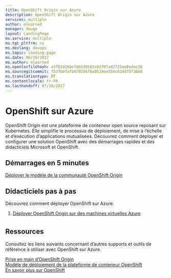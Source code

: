 ```yaml
---
title: OpenShift Origin sur Azure
description: OpenShift Origin sur Azure
services: multiple
author: mlearned
manager: douge
layout: LandingPage
ms.service: multiple
ms.tgt_pltfrm: na
ms.devlang: devops
ms.topic: landing-page
ms.date: 06/19/2017
ms.author: mlearned
ms.openlocfilehash: a3f81d16be7b01d9162c02f07a42f25ae8edac26
ms.sourcegitcommit: f537befafb079256fba0529ee554c034d73f36b0
ms.translationtype: MT
ms.contentlocale: fr-FR
ms.lasthandoff: 07/19/2017
---
```

<div class="content">
    <h1>OpenShift sur Azure</h1>
    <div class="introHolder" style="justify-content: space-between;">
        <div class="intro" style="min-width: 200px">
OpenShift Origin est une plateforme de conteneur open source reposant sur Kubernetes. Elle simplifie le processus de déploiement, de mise à l’échelle et d’exécution d’applications mutualisées.  Découvrez comment déployer et configurer une solution OpenShift avec des démarrages rapides et des didacticiels Microsoft et OpenShift. 
        </div>
    </div>
<h2>Démarrages en 5 minutes</h2>
<a href="https://azure.microsoft.com/resources/templates/openshift-origin-rhel/">Déployer le modèle de la communauté OpenShift Origin</a> 
<h2>Didacticiels pas à pas</h2>
<p>Découvrez comment déployer OpenShift sur Azure.</p>
<ol>
  <li><a href="/azure/virtual-machines/linux/openshift-get-started">Déployer OpenShift Origin sur des machines virtuelles Azure</a></li>  
</ol>
<h2 style="margin-top: 36px">Ressources</h2>
<p>Consultez les liens suivants concernant d’autres supports et outils de référence à utiliser avec OpenShift sur Azure.</p>
<a href="https://docs.openshift.org/latest/getting_started/index.html">Prise en main d’OpenShift Origin</a><br/>
<a href="https://github.com/Microsoft/openshift-container-platform">Modèle de déploiement de la plateforme de conteneur OpenShift</a><br/>
<a href="https://docs.openshift.org/latest/welcome/index.html">En savoir plus sur OpenShift</a><br/>
</div>